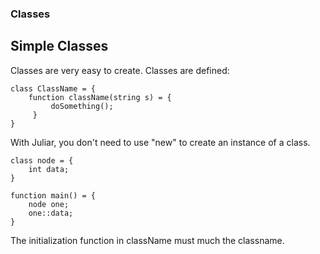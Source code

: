 ### Classes


## Simple Classes

Classes are very easy to create.
Classes are defined:

```
class ClassName = {
	function className(string s) = {
         doSomething();
     }
}
```

With Juliar, you don't need to use "new" to create an instance of a class.
```
class node = {
    int data;
}

function main() = {
    node one;
    one::data;
}
```


The initialization function in className must much the classname.